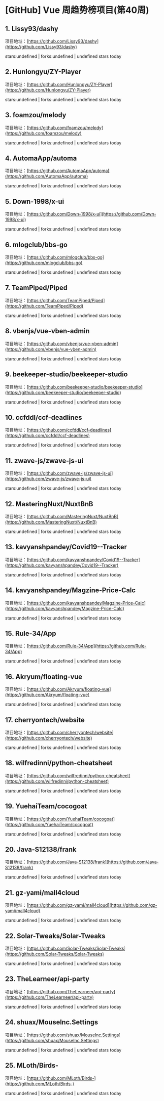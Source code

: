# [GitHub] Vue 周趋势榜项目(第40周)

## 1. Lissy93/dashy 

项目地址：[https://github.com/Lissy93/dashy](https://github.com/Lissy93/dashy)

stars:undefined | forks:undefined | undefined stars today 



## 2. Hunlongyu/ZY-Player 

项目地址：[https://github.com/Hunlongyu/ZY-Player](https://github.com/Hunlongyu/ZY-Player)

stars:undefined | forks:undefined | undefined stars today 



## 3. foamzou/melody 

项目地址：[https://github.com/foamzou/melody](https://github.com/foamzou/melody)

stars:undefined | forks:undefined | undefined stars today 



## 4. AutomaApp/automa 

项目地址：[https://github.com/AutomaApp/automa](https://github.com/AutomaApp/automa)

stars:undefined | forks:undefined | undefined stars today 



## 5. Down-1998/x-ui 

项目地址：[https://github.com/Down-1998/x-ui](https://github.com/Down-1998/x-ui)

stars:undefined | forks:undefined | undefined stars today 



## 6. mlogclub/bbs-go 

项目地址：[https://github.com/mlogclub/bbs-go](https://github.com/mlogclub/bbs-go)

stars:undefined | forks:undefined | undefined stars today 



## 7. TeamPiped/Piped 

项目地址：[https://github.com/TeamPiped/Piped](https://github.com/TeamPiped/Piped)

stars:undefined | forks:undefined | undefined stars today 



## 8. vbenjs/vue-vben-admin 

项目地址：[https://github.com/vbenjs/vue-vben-admin](https://github.com/vbenjs/vue-vben-admin)

stars:undefined | forks:undefined | undefined stars today 



## 9. beekeeper-studio/beekeeper-studio 

项目地址：[https://github.com/beekeeper-studio/beekeeper-studio](https://github.com/beekeeper-studio/beekeeper-studio)

stars:undefined | forks:undefined | undefined stars today 



## 10. ccfddl/ccf-deadlines 

项目地址：[https://github.com/ccfddl/ccf-deadlines](https://github.com/ccfddl/ccf-deadlines)

stars:undefined | forks:undefined | undefined stars today 



## 11. zwave-js/zwave-js-ui 

项目地址：[https://github.com/zwave-js/zwave-js-ui](https://github.com/zwave-js/zwave-js-ui)

stars:undefined | forks:undefined | undefined stars today 



## 12. MasteringNuxt/NuxtBnB 

项目地址：[https://github.com/MasteringNuxt/NuxtBnB](https://github.com/MasteringNuxt/NuxtBnB)

stars:undefined | forks:undefined | undefined stars today 



## 13. kavyanshpandey/Covid19--Tracker 

项目地址：[https://github.com/kavyanshpandey/Covid19--Tracker](https://github.com/kavyanshpandey/Covid19--Tracker)

stars:undefined | forks:undefined | undefined stars today 



## 14. kavyanshpandey/Magzine-Price-Calc 

项目地址：[https://github.com/kavyanshpandey/Magzine-Price-Calc](https://github.com/kavyanshpandey/Magzine-Price-Calc)

stars:undefined | forks:undefined | undefined stars today 



## 15. Rule-34/App 

项目地址：[https://github.com/Rule-34/App](https://github.com/Rule-34/App)

stars:undefined | forks:undefined | undefined stars today 



## 16. Akryum/floating-vue 

项目地址：[https://github.com/Akryum/floating-vue](https://github.com/Akryum/floating-vue)

stars:undefined | forks:undefined | undefined stars today 



## 17. cherryontech/website 

项目地址：[https://github.com/cherryontech/website](https://github.com/cherryontech/website)

stars:undefined | forks:undefined | undefined stars today 



## 18. wilfredinni/python-cheatsheet 

项目地址：[https://github.com/wilfredinni/python-cheatsheet](https://github.com/wilfredinni/python-cheatsheet)

stars:undefined | forks:undefined | undefined stars today 



## 19. YuehaiTeam/cocogoat 

项目地址：[https://github.com/YuehaiTeam/cocogoat](https://github.com/YuehaiTeam/cocogoat)

stars:undefined | forks:undefined | undefined stars today 



## 20. Java-S12138/frank 

项目地址：[https://github.com/Java-S12138/frank](https://github.com/Java-S12138/frank)

stars:undefined | forks:undefined | undefined stars today 



## 21. gz-yami/mall4cloud 

项目地址：[https://github.com/gz-yami/mall4cloud](https://github.com/gz-yami/mall4cloud)

stars:undefined | forks:undefined | undefined stars today 



## 22. Solar-Tweaks/Solar-Tweaks 

项目地址：[https://github.com/Solar-Tweaks/Solar-Tweaks](https://github.com/Solar-Tweaks/Solar-Tweaks)

stars:undefined | forks:undefined | undefined stars today 



## 23. TheLearneer/api-party 

项目地址：[https://github.com/TheLearneer/api-party](https://github.com/TheLearneer/api-party)

stars:undefined | forks:undefined | undefined stars today 



## 24. shuax/MouseInc.Settings 

项目地址：[https://github.com/shuax/MouseInc.Settings](https://github.com/shuax/MouseInc.Settings)

stars:undefined | forks:undefined | undefined stars today 



## 25. MLoth/Birds- 

项目地址：[https://github.com/MLoth/Birds-](https://github.com/MLoth/Birds-)

stars:undefined | forks:undefined | undefined stars today 




